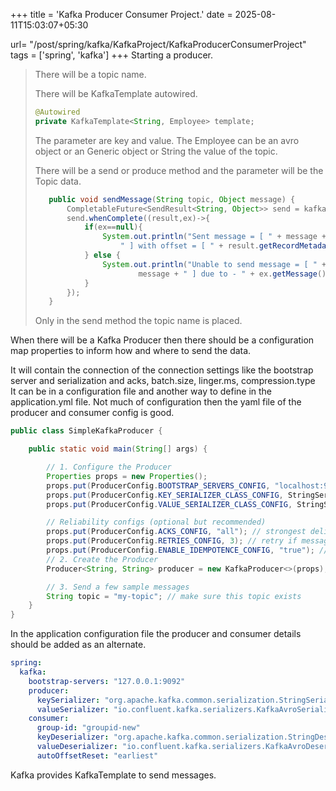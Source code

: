 +++
title = 'Kafka Producer Consumer Project.'
date = 2025-08-11T15:03:07+05:30

url= "/post/spring/kafka/KafkaProject/KafkaProducerConsumerProject"
tags = ['spring', 'kafka']
+++
Starting a producer.

> There will be a topic name.
> 
> There will be KafkaTemplate autowired. 
>
> ```java
> @Autowired
> private KafkaTemplate<String, Employee> template; 
> ```
> 
> The parameter are key and value. The Employee can be an avro object or an Generic object or String the value of the topic.
> 
> There will be a send or produce method and the parameter will be the Topic data.
> 
> ```java
>    public void sendMessage(String topic, Object message) {
>        CompletableFuture<SendResult<String, Object>> send = kafkaTemplate.send(topic, message);
>        send.whenComplete((result,ex)->{
>            if(ex==null){
>                System.out.println("Sent message = [ " + message +
>                    " ] with offset = [ " + result.getRecordMetadata().offset() + " ]");
>            } else {
>                System.out.println("Unable to send message = [ " +
>                        message + " ] due to - " + ex.getMessage());
>            }
>        });
>    }
> ```
> Only in the send method the topic name is placed.



When there will be a Kafka  Producer then there should be a configuration map properties to inform how and where to send the data.

It will contain the connection of the connection settings like the bootstrap server and serialization and acks, batch.size, linger.ms, compression.type  
It can be in a configuration file and another way to define in the application.yml file. Not much of configuration then the yaml file of the producer and consumer config is good.

```java
public class SimpleKafkaProducer {

    public static void main(String[] args) {

        // 1. Configure the Producer
        Properties props = new Properties();
        props.put(ProducerConfig.BOOTSTRAP_SERVERS_CONFIG, "localhost:9092"); // Kafka broker
        props.put(ProducerConfig.KEY_SERIALIZER_CLASS_CONFIG, StringSerializer.class.getName());
        props.put(ProducerConfig.VALUE_SERIALIZER_CLASS_CONFIG, StringSerializer.class.getName());

        // Reliability configs (optional but recommended)
        props.put(ProducerConfig.ACKS_CONFIG, "all"); // strongest delivery guarantee
        props.put(ProducerConfig.RETRIES_CONFIG, 3); // retry if message send fails
        props.put(ProducerConfig.ENABLE_IDEMPOTENCE_CONFIG, "true"); // ensure no duplicates
        // 2. Create the Producer
        Producer<String, String> producer = new KafkaProducer<>(props);

        // 3. Send a few sample messages
        String topic = "my-topic"; // make sure this topic exists
    }
}
```
In the application configuration file the producer and consumer details should be added as an alternate.
```yml
spring:
  kafka:
    bootstrap-servers: "127.0.0.1:9092" 
    producer:
      keySerializer: "org.apache.kafka.common.serialization.StringSerializer"
      valueSerializer: "io.confluent.kafka.serializers.KafkaAvroSerializer" # Value serializer is the avro kafka serializer.
    consumer:
      group-id: "groupid-new"
      keyDeserializer: "org.apache.kafka.common.serialization.StringDeserializer"
      valueDeserializer: "io.confluent.kafka.serializers.KafkaAvroDeserializer"
      autoOffsetReset: "earliest"
```
Kafka provides KafkaTemplate to send messages.